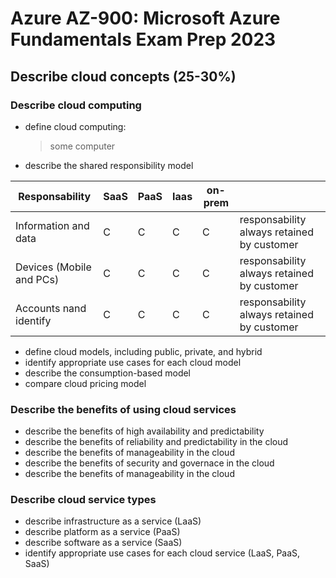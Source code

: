 # Azure AZ-900: Microsoft Azure Fundamentals Exam Prep 2023

## Describe cloud concepts (25-30%)
### Describe cloud computing
- define cloud computing:
    > some computer
- describe the shared responsibility model

| Responsability | SaaS | PaaS | Iaas | on-prem | |
|---|---|---|---|---|---|
|Information and data|C|C|C|C|responsability always retained by customer|
|Devices (Mobile and PCs)|C|C|C|C|responsability always retained by customer|
|Accounts nand identify|C|C|C|C|responsability always retained by customer|

- define cloud models, including public, private, and hybrid
- identify appropriate use cases for each cloud model
- describe the consumption-based model
- compare cloud pricing model

### Describe the benefits of using cloud services
- describe the benefits of high availability and predictability
- describe the benefits of reliability and predictability in the cloud
- describe the benefits of manageability in the cloud
- describe the benefits of security and governace in the cloud
- describe the benefits of manageability in the cloud

### Describe cloud service types
- describe infrastructure as a service (LaaS)
- describe platform as a service (PaaS)
- describe software as a service (SaaS)
- identify appropriate use cases for each cloud service (LaaS, PaaS, SaaS)
